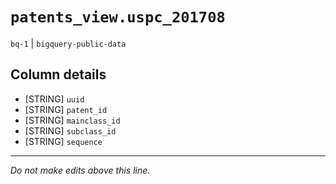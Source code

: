 # `patents_view.uspc_201708`
`bq-1` | `bigquery-public-data`

## Column details
* [STRING]    `uuid`
* [STRING]    `patent_id`
* [STRING]    `mainclass_id`
* [STRING]    `subclass_id`
* [STRING]    `sequence`

-------------------------------------------------------------------------------
*Do not make edits above this line.*
